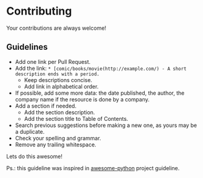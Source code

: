 # Contributing

Your contributions are always welcome!

## Guidelines

* Add one link per Pull Request.
* Add the link: `* [comic/books/movie(http://example.com/) - A short description ends with a period.`
    * Keep descriptions concise.
    * Add link in alphabetical order.
* If possible, add some more data: the date published, the author, the company name if the resource is done by a company.
* Add a section if needed.
    * Add the section description.
    * Add the section title to Table of Contents.
* Search previous suggestions before making a new one, as yours may be a duplicate.
* Check your spelling and grammar.
* Remove any trailing whitespace.

Lets do this awesome!

Ps.: this guideline was inspired in [awesome-python](https://github.com/vinta/awesome-python) project guideline.
